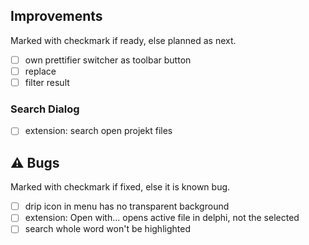 <!--

Version:     v3.3.0-beta
PrevVersion: v3.2.0-beta

Help Formatting:
https://docs.github.com/en/get-started/writing-on-github/getting-started-with-writing-and-formatting-on-github/basic-writing-and-formatting-syntax, 
https://github.com/ikatyang/emoji-cheat-sheet/blob/master/README.md)

### :mag: Search Dialog
# + new feature
# + new feature
 
### :warning: Bug Fixes
#* bug

# TODO
# - Change Readme.md 
# - Change Deploy-Description.md 
# - Change file and product version in every projects for ALL CONFIGURATION!
# - Commit and push all changes
# - Run deploy script by pushing Ctrl+Shift+T in VSCode
-->

## Improvements 
Marked with checkmark if ready, else planned as next.
- [ ] own prettifier switcher as toolbar button
- [ ] replace 
- [ ] filter result
<!-- #### :mag: Search Dialog -->

### Search Dialog
- [ ] extension: search open projekt files

## :warning: Bugs 
Marked with checkmark if fixed, else it is known bug.
- [ ] drip icon in menu has no transparent background
- [ ] extension: Open with... opens active file in delphi, not the selected
- [ ] search whole word won't be highlighted 